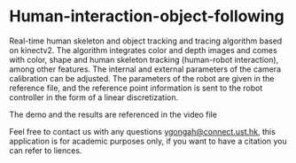 # Human-interaction-object-following

Real-time human skeleton and object tracking and tracing algorithm based on kinectv2. The algorithm integrates color and depth images and comes with color, shape and human skeleton tracking (human-robot interaction), among other features. The internal and external parameters of the camera calibration can be adjusted. The parameters of the robot are given in the reference file, and the reference point information is sent to the robot controller in the form of a linear discretization.

The demo and the results are referenced in the video file

Feel free to contact us with any questions ygongah@connect.ust.hk, this application is for academic purposes only, if you want to have a citation you can refer to liences.
